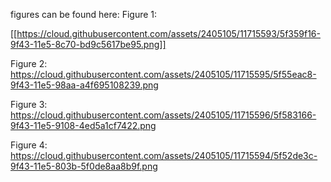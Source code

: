 figures can be found here: 
Figure 1:  

[[https://cloud.githubusercontent.com/assets/2405105/11715593/5f359f16-9f43-11e5-8c70-bd9c5617be95.png]]

Figure 2: 
https://cloud.githubusercontent.com/assets/2405105/11715595/5f55eac8-9f43-11e5-98aa-a4f695108239.png

Figure 3: 
https://cloud.githubusercontent.com/assets/2405105/11715596/5f583166-9f43-11e5-9108-4ed5a1cf7422.png

Figure 4: 
https://cloud.githubusercontent.com/assets/2405105/11715594/5f52de3c-9f43-11e5-803b-5f0de8aa8b9f.png

